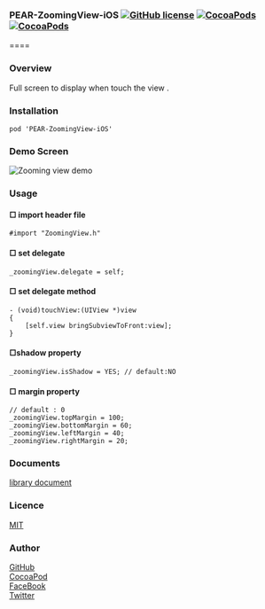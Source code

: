 ### PEAR-ZoomingView-iOS [![GitHub license](https://img.shields.io/badge/LICENSE-MIT%20LICENSE-blue.svg)](https://github.com/HirokiUmatani/PEAR-ZoomingView-iOS/LICENSE) [![CocoaPods](https://img.shields.io/badge/platform-ios-lightgrey.svg)](https://cocoapods.org/pods/PEAR-ZoomingView-iOS) [![CocoaPods](https://img.shields.io/cocoapods/v/PEAR-ZoomingView-iOS.svg)](https://cocoapods.org/pods/PEAR-ZoomingView-iOS)  

====
### Overview
Full screen to display when touch the view .

### Installation
```
pod 'PEAR-ZoomingView-iOS'
```
### Demo Screen
![Zooming view demo](http://pear.chat/image/zoomingDemo.gif)


### Usage

#### □ import header file
```
#import "ZoomingView.h"
```


#### □ set delegate
```
_zoomingView.delegate = self;
```

#### □ set delegate method
```
- (void)touchView:(UIView *)view
{
    [self.view bringSubviewToFront:view];
}
```

#### □shadow property
```
_zoomingView.isShadow = YES; // default:NO
```

#### □ margin property
```
// default : 0
_zoomingView.topMargin = 100;
_zoomingView.bottomMargin = 60;
_zoomingView.leftMargin = 40;
_zoomingView.rightMargin = 20;

```

### Documents
[library document](http://cocoadocs.org/docsets/PEAR-ZoomingView-iOS)

### Licence
[MIT](https://github.com/HirokiUmatani/PEAR-ZoomingView-iOS/blob/master/LICENSE)

### Author
[GitHub](https://github.com/HirokiUmatani)  
[CocoaPod](https://cocoapods.org/owners/4170)  
[FaceBook](https://www.facebook.com/hiroki.umatani)  
[Twitter](https://twitter.com/pearchatHU)  


